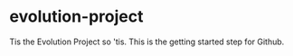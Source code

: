 # evolution-project
Tis the Evolution Project so 'tis.
This is the getting started step for Github. 
